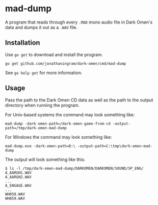 # mad-dump

A program that reads through every `.MAD` mono audio file in Dark Omen's data and dumps it out as a `.WAV` file.

## Installation

Use `go get` to download and install the program.

```shell
go get github.com/jonathaningram/dark-omen/cmd/mad-dump
```

See `go help get` for more information.

## Usage

Pass the path to the Dark Omen CD data as well as the path to the output directory when running the program.

For Unix-based systems the command may look something like:

```shell
mad-dump -dark-omen-path=/dark-omen-game-from-cd -output-path=/tmp/dark-omen-mad-dump
```

For Windows the command may look something like:

```shell
mad-dump.exe -dark-omen-path=D:\ -output-path=C:\tmp\dark-omen-mad-dump
```

The output will look something like this:

```shell
$ ls -l /tmp/dark-omen-mad-dump/DARKOMEN/DARKOMEN/SOUND/SP_ENG/
A_AARGH1.WAV
A_AARGH2.WAV
...
A_ENGAGE.WAV
...
WH058.WAV
WH059.WAV
```
